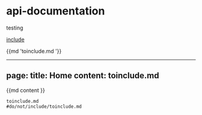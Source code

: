# api-documentation

testing

[include](File:toinclude.md)

{{md  'toinclude.md '}} 

---
page:
  title: Home
content: toinclude.md
---
{{md  content }} 

```include
toinclude.md
#do/not/include/toinclude.md
```
